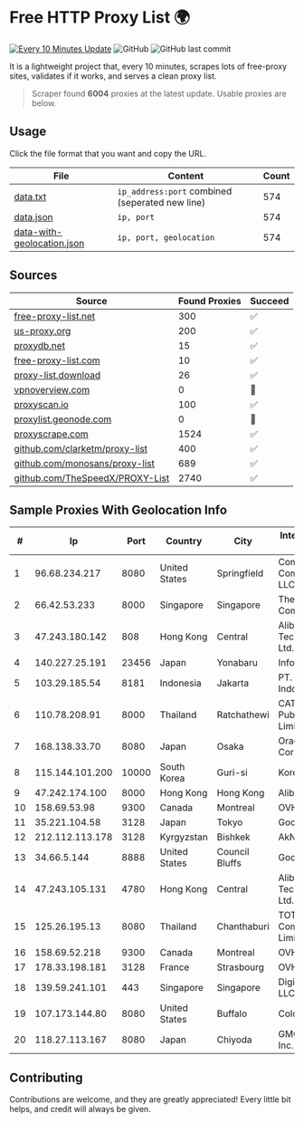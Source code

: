 
# Free HTTP Proxy List 🌍

[![Every 10 Minutes Update](https://github.com/mertguvencli/http-proxy-list/actions/workflows/main.yml/badge.svg?branch=main)](https://github.com/mertguvencli/http-proxy-list/actions/workflows/main.yml)
![GitHub](https://img.shields.io/github/license/mertguvencli/http-proxy-list)
![GitHub last commit](https://img.shields.io/github/last-commit/mertguvencli/http-proxy-list)

It is a lightweight project that, every 10 minutes, scrapes lots of free-proxy sites, validates if it works, and serves a clean proxy list.


> Scraper found **6004** proxies at the latest update. Usable proxies are below.

## Usage

Click the file format that you want and copy the URL.


|File|Content|Count|
|----|-------|-----|
|[data.txt](https://raw.githubusercontent.com/mertguvencli/http-proxy-list/main/proxy-list/data.txt)|`ip_address:port` combined (seperated new line)|574|
|[data.json](https://raw.githubusercontent.com/mertguvencli/http-proxy-list/main/proxy-list/data.json)|`ip, port`|574|
|[data-with-geolocation.json](https://raw.githubusercontent.com/mertguvencli/http-proxy-list/main/proxy-list/data-with-geolocation.json)|`ip, port, geolocation`|574|

## Sources

|Source|Found Proxies|Succeed|
|------|-------------|-------|
|[free-proxy-list.net](https://free-proxy-list.net)|300|✅|
|[us-proxy.org](https://www.us-proxy.org)|200|✅|
|[proxydb.net](http://proxydb.net)|15|✅|
|[free-proxy-list.com](https://free-proxy-list.com/?page=&port=&type%5B%5D=http&type%5B%5D=https&up_time=0&search=Search)|10|✅|
|[proxy-list.download](https://www.proxy-list.download/HTTP)|26|✅|
|[vpnoverview.com](https://vpnoverview.com/privacy/anonymous-browsing/free-proxy-servers)|0|🚫|
|[proxyscan.io](https://www.proxyscan.io)|100|✅|
|[proxylist.geonode.com](https://proxylist.geonode.com/api/proxy-list?limit=300&page=1&sort_by=lastChecked&sort_type=desc&protocols=http,https)|0|🚫|
|[proxyscrape.com](https://api.proxyscrape.com/v2/?request=displayproxies&protocol=http&timeout=10000&country=all&ssl=all&anonymity=all)|1524|✅|
|[github.com/clarketm/proxy-list](https://raw.githubusercontent.com/clarketm/proxy-list/master/proxy-list-raw.txt)|400|✅|
|[github.com/monosans/proxy-list](https://raw.githubusercontent.com/monosans/proxy-list/main/proxies/http.txt)|689|✅|
|[github.com/TheSpeedX/PROXY-List](https://raw.githubusercontent.com/TheSpeedX/PROXY-List/master/http.txt)|2740|✅|


## Sample Proxies With Geolocation Info

|#|Ip|Port|Country|City|Internet Service Provider|
|-|--|----|-------|----|-------------------------|
|1|96.68.234.217|8080|United States|Springfield|Comcast Cable Communications, LLC|
|2|66.42.53.233|8000|Singapore|Singapore|The Constant Company|
|3|47.243.180.142|808|Hong Kong|Central|Alibaba (US) Technology Co., Ltd.|
|4|140.227.25.191|23456|Japan|Yonabaru|InfoSphere|
|5|103.29.185.54|8181|Indonesia|Jakarta|PT. Pascal Indonesia|
|6|110.78.208.91|8000|Thailand|Ratchathewi|CAT Telecom Public Company Limited|
|7|168.138.33.70|8080|Japan|Osaka|Oracle Corporation|
|8|115.144.101.200|10000|South Korea|Guri-si|Korea Telecom|
|9|47.242.174.100|8000|Hong Kong|Hong Kong|Alibaba.com LLC|
|10|158.69.53.98|9300|Canada|Montreal|OVH SAS|
|11|35.221.104.58|3128|Japan|Tokyo|Google LLC|
|12|212.112.113.178|3128|Kyrgyzstan|Bishkek|AkNet|
|13|34.66.5.144|8888|United States|Council Bluffs|Google LLC|
|14|47.243.105.131|4780|Hong Kong|Central|Alibaba (US) Technology Co., Ltd.|
|15|125.26.195.13|8080|Thailand|Chanthaburi|TOT Public Company Limited|
|16|158.69.52.218|9300|Canada|Montreal|OVH SAS|
|17|178.33.198.181|3128|France|Strasbourg|OVH SAS|
|18|139.59.241.101|443|Singapore|Singapore|DigitalOcean, LLC|
|19|107.173.144.80|8080|United States|Buffalo|ColoCrossing|
|20|118.27.113.167|8080|Japan|Chiyoda|GMO Internet, Inc.|



## Contributing

Contributions are welcome, and they are greatly appreciated! Every
little bit helps, and credit will always be given.

